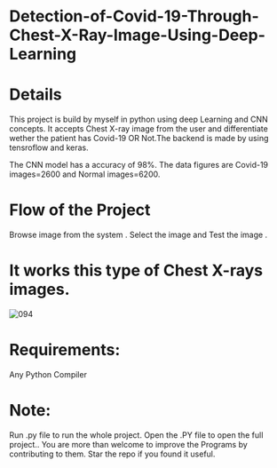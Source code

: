 # Detection-of-Covid-19-Through-Chest-X-Ray-Image-Using-Deep-Learning

# Details
This project is build by myself in python using deep Learning and CNN concepts. It accepts Chest X-ray image from the user and differentiate wether the patient has Covid-19 OR Not.The backend is made by using tensroflow and keras.

The CNN model has a accuracy of 98%. The data figures are Covid-19 images=2600 and Normal images=6200.

# Flow of the Project
Browse image from the system . Select the image and Test the image . 


# It works this type of Chest X-rays images. 
![094](https://user-images.githubusercontent.com/72974690/122895398-82856200-d361-11eb-803a-ed59fc5f67ea.png)


# Requirements:
Any Python Compiler

# Note:
Run .py file to run the whole project. Open the .PY file to open the full project.. You are more than welcome to improve the Programs by contributing to them. Star the repo if you found it useful.
